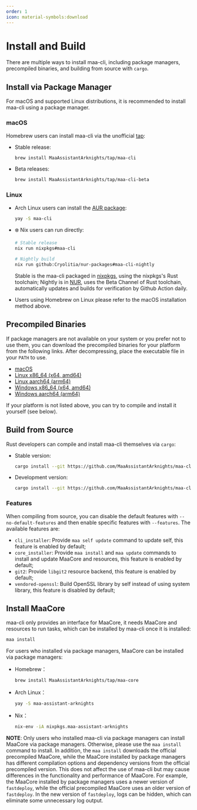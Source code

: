 ```yaml
---
order: 1
icon: material-symbols:download
---
```


# Install and Build

There are multiple ways to install maa-cli, including package managers, precompiled binaries, and building from source with `cargo`.

## Install via Package Manager

For macOS and supported Linux distributions, it is recommended to install maa-cli using a package manager.

### macOS

Homebrew users can install maa-cli via the unofficial [tap](https://github.com/MaaAssistantArknights/homebrew-tap/):

- Stable release:

  ```bash
  brew install MaaAssistantArknights/tap/maa-cli
  ```

- Beta releases:

  ```bash
  brew install MaaAssistantArknights/tap/maa-cli-beta
  ```

### Linux

- Arch Linux users can install the [AUR package](https://aur.archlinux.org/packages/maa-cli/):

  ```bash
  yay -S maa-cli
  ```

- ❄️ Nix users can run directly:

  ```bash
  # Stable release
  nix run nixpkgs#maa-cli
  ```

  ```bash
  # Nightly build
  nix run github:Cryolitia/nur-packages#maa-cli-nightly
  ```

  Stable is the maa-cli packaged in [nixpkgs](https://github.com/NixOS/nixpkgs/blob/nixos-unstable/pkgs/by-name/ma/maa-cli/package.nix), using the nixpkgs's Rust toolchain; Nightly is in [NUR](https://github.com/Cryolitia/nur-packages/blob/master/pkgs/maa-assistant-arknights/maa-cli.nix), uses the Beta Channel of Rust toolchain, automatically updates and builds for verification by Github Action daily.

- Users using Homebrew on Linux please refer to the macOS installation method above.

## Precompiled Binaries

If package managers are not available on your system or you prefer not to use them, you can download the precompiled binaries for your platform from the following links. After decompressing, place the executable file in your `PATH` to use.

- [macOS](https://github.com/MaaAssistantArknights/maa-cli/releases/latest/download/maa_cli-universal-apple-darwin.zip)
- [Linux x86_64 (x64, amd64)](https://github.com/MaaAssistantArknights/maa-cli/releases/latest/download/maa_cli-x86_64-unknown-linux-gnu.tar.gz)
- [Linux aarch64 (arm64)](https://github.com/MaaAssistantArknights/maa-cli/releases/latest/download/maa_cli-aarch64-unknown-linux-gnu.tar.gz)
- [Windows x86_64 (x64, amd64)](https://github.com/MaaAssistantArknights/maa-cli/releases/latest/download/maa_cli-x86_64-pc-windows-msvc.zip)
- [Windows aarch64 (arm64)](https://github.com/MaaAssistantArknights/maa-cli/releases/latest/download/maa_cli-aarch64-pc-windows-msvc.zip)

If your platform is not listed above, you can try to compile and install it yourself (see below).

## Build from Source

Rust developers can compile and install maa-cli themselves via `cargo`:

- Stable version:

  ```bash
  cargo install --git https://github.com/MaaAssistantArknights/maa-cli.git --bin maa --tag stable --locked
  ```

- Development version:

  ```bash
  cargo install --git https://github.com/MaaAssistantArknights/maa-cli.git --bin maa --locked
  ```

### Features

When compiling from source, you can disable the default features with `--no-default-features` and then enable specific features with `--features`. The available features are:

- `cli_installer`: Provide `maa self update` command to update self, this feature is enabled by default;
- `core_installer`: Provide `maa install` and `maa update` commands to install and update MaaCore and resources, this feature is enabled by default;
- `git2`: Provide `libgit2` resource backend, this feature is enabled by default;
- `vendored-openssl`: Build OpenSSL library by self instead of using system library, this feature is disabled by default;

## Install MaaCore

maa-cli only provides an interface for MaaCore, it needs MaaCore and resources to run tasks, which can be installed by maa-cli once it is installed:

```bash
maa install
```

For users who installed via package managers, MaaCore can be installed via package managers:

- Homebrew：

  ```bash
  brew install MaaAssistantArknights/tap/maa-core
  ```

- Arch Linux：

  ```bash
  yay -S maa-assistant-arknights
  ```

- Nix：

  ```bash
  nix-env -iA nixpkgs.maa-assistant-arknights
  ```

**NOTE**: Only users who installed maa-cli via package managers can install MaaCore via package managers. Otherwise, please use the `maa install` command to install. In addition, the `maa install` downloads the official precompiled MaaCore, while the MaaCore installed by package managers has different compilation options and dependency versions from the official precompiled version. This does not affect the use of maa-cli but may cause differences in the functionality and performance of MaaCore. For example, the MaaCore installed by package managers uses a newer version of `fastdeploy`, while the official precompiled MaaCore uses an older version of `fastdeploy`. In the new version of `fastdeploy`, logs can be hidden, which can eliminate some unnecessary log output.
